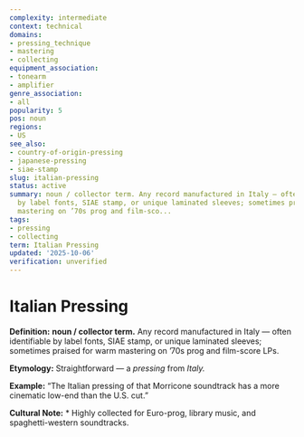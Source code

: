 ```yaml
---
complexity: intermediate
context: technical
domains:
- pressing_technique
- mastering
- collecting
equipment_association:
- tonearm
- amplifier
genre_association:
- all
popularity: 5
pos: noun
regions:
- US
see_also:
- country-of-origin-pressing
- japanese-pressing
- siae-stamp
slug: italian-pressing
status: active
summary: noun / collector term. Any record manufactured in Italy — often identifiable
  by label fonts, SIAE stamp, or unique laminated sleeves; sometimes praised for warm
  mastering on ’70s prog and film-sco...
tags:
- pressing
- collecting
term: Italian Pressing
updated: '2025-10-06'
verification: unverified
---
```


# Italian Pressing

**Definition:** **noun / collector term.** Any record manufactured in Italy — often identifiable by label fonts, SIAE stamp, or unique laminated sleeves; sometimes praised for warm mastering on ’70s prog and film-score LPs.

**Etymology:** Straightforward — a *pressing* from *Italy.*

**Example:** “The Italian pressing of that Morricone soundtrack has a more cinematic low-end than the U.S. cut.”

**Cultural Note:** * Highly collected for Euro-prog, library music, and spaghetti-western soundtracks.

